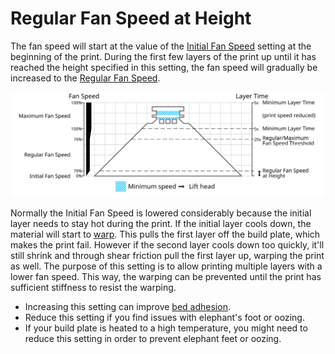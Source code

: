 Regular Fan Speed at Height
====
The fan speed will start at the value of the [Initial Fan Speed](cool_fan_speed_0.md) setting at the beginning of the print. During the first few layers of the print up until it has reached the height specified in this setting, the fan speed will gradually be increased to the [Regular Fan Speed](cool_fan_speed_min.md).

![Which fan speed is used where](../images/cool_fan_speed.svg)

Normally the Initial Fan Speed is lowered considerably because the initial layer needs to stay hot during the print. If the initial layer cools down, the material will start to [warp](../troubleshooting/warping.md). This pulls the first layer off the build plate, which makes the print fail. However if the second layer cools down too quickly, it'll still shrink and through shear friction pull the first layer up, warping the print as well. The purpose of this setting is to allow printing multiple layers with a lower fan speed. This way, the warping can be prevented until the print has sufficient stiffness to resist the warping.

* Increasing this setting can improve [bed adhesion](../troubleshooting/bed_adhesion_problems.md).
* Reduce this setting if you find issues with elephant's foot or oozing.
* If your build plate is heated to a high temperature, you might need to reduce this setting in order to prevent elephant feet or oozing.